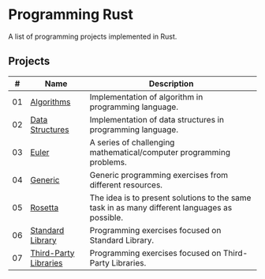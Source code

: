 # Programming Rust

A list of programming projects implemented in Rust.


## Projects

|  #  | Name                                  | Description                                                                                   |
| ----| --------------------------------------| ----------------------------------------------------------------------------------------------|
|  01 | [Algorithms](./README.md)             | Implementation of algorithm in programming language.                                          |
|  02 | [Data Structures](./README.md)        | Implementation of data structures in programming language.                                    |
|  03 | [Euler](https://projecteuler.net)     | A series of challenging mathematical/computer programming problems.                           |
|  04 | [Generic](./README.md)                | Generic programming exercises from different resources.                                       |
|  05 | [Rosetta](http://www.rosettacode.org) | The idea is to present solutions to the same task in as many different languages as possible. |
|  06 | [Standard Library](./README.md)       | Programming exercises focused on Standard Library.                                            |
|  07 | [Third-Party Libraries](./README.md)  | Programming exercises focused on Third-Party Libraries.                                       |
